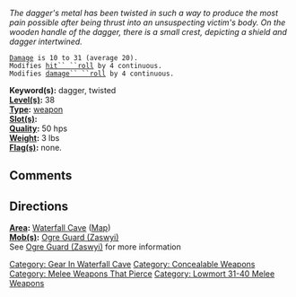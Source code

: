 *The dagger's metal has been twisted in such a way to produce the most
pain possible after being thrust into an unsuspecting victim's body. On
the wooden handle of the dagger, there is a small crest, depicting a
shield and dagger intertwined.*

[`Damage`](Melee_Weapon_Values.md "wikilink")` is 10 to 31 (average 20).`  
`Modifies `[`hit`` ``roll`](Hit_Roll.md "wikilink")` by 4 continuous.`  
`Modifies `[`damage`` ``roll`](Damage_Roll.md "wikilink")` by 4 continuous.`

**Keyword(s):** dagger, twisted  
**[Level(s)](Object_Level.md "wikilink"):** 38  
**[Type](:Category:_Object_Types.md "wikilink"):**
[weapon](:Category:_Melee_Weapons.md "wikilink")  
**[Slot(s)](Object_Slots.md "wikilink"):** <wielded>  
**[Quality](Object_Quality.md "wikilink"):** 50 hps  
**[Weight](Object_Weight.md "wikilink"):** 3 lbs  
**[Flag(s)](:Category:_Object_Flags.md "wikilink"):** none.  

## Comments

## Directions

**[Area](:Category:_Areas.md "wikilink"):** [Waterfall
Cave](:Category:_Waterfall_Cave.md "wikilink")
([Map](Waterfall_Cave_Map.md "wikilink"))  
**[Mob(s)](:Category:_Mobs.md "wikilink"):** [Ogre Guard
(Zaswyi)](Ogre_Guard_(Zaswyi) "wikilink")  
See [Ogre Guard (Zaswyi)](Ogre_Guard_(Zaswyi) "wikilink") for more
information  

[Category: Gear In Waterfall
Cave](Category:_Gear_In_Waterfall_Cave "wikilink") [Category:
Concealable Weapons](Category:_Concealable_Weapons "wikilink")
[Category: Melee Weapons That
Pierce](Category:_Melee_Weapons_That_Pierce "wikilink") [Category:
Lowmort 31-40 Melee
Weapons](Category:_Lowmort_31-40_Melee_Weapons "wikilink")
